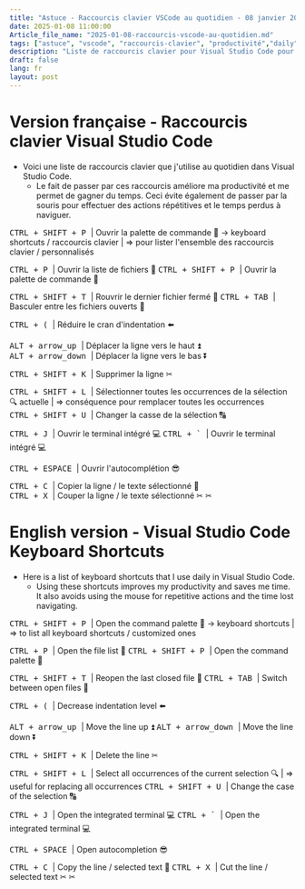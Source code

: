 ```yaml
---
title: "Astuce - Raccourcis clavier VSCode au quotidien - 08 janvier 2025"
date: 2025-01-08 11:00:00
Article_file_name: "2025-01-08-raccourcis-vscode-au-quotidien.md"
tags: ["astuce", "vscode", "raccourcis-clavier", "productivité","daily",  "jan", "jan-2025"]
description: "Liste de raccourcis clavier pour Visual Studio Code pour améliorer votre productivité - January 8"
draft: false
lang: fr
layout: post
---
```



# Version française - Raccourcis clavier Visual Studio Code

- Voici une liste de raccourcis clavier que j'utilise au quotidien dans Visual Studio Code.   
    - Le fait de passer par ces raccourcis améliore ma productivité et me permet de gagner du temps. Ceci évite également de passer par la souris pour effectuer des actions répétitives et le temps perdus à naviguer.   


<kbd> CTRL + SHIFT + P </kbd> | Ouvrir la palette de commande 🎨 -> keyboard shortcuts / raccourcis clavier | => pour lister l'ensemble des raccourcis clavier / personnalisés  
 


<kbd> CTRL + P </kbd> | Ouvrir la liste de fichiers 📂 
<kbd> CTRL + SHIFT + P </kbd> | Ouvrir la palette de commande 🎨  


<kbd> CTRL + SHIFT + T </kbd> | Rouvrir le dernier fichier fermé  🔄 
<kbd> CTRL + TAB </kbd> | Basculer entre les fichiers ouverts 🔀 


<kbd> CTRL + ( </kbd> | Réduire le cran d'indentation ⬅️  
<!-- <kbd> CTRL + ) </kbd> | augmenter le cran d'indentation ➡️ -->


<kbd> ALT + arrow_up </kbd> | Déplacer la ligne vers le haut ⏫  
<kbd> ALT + arrow_down </kbd> | Déplacer la ligne vers le bas ⏬  


<kbd> CTRL + SHIFT + K </kbd> | Supprimer la ligne ✂ 

<kbd> CTRL + SHIFT + L </kbd> | Sélectionner toutes les occurrences de la sélection 🔍 actuelle | => conséquence pour remplacer toutes les occurrences  
<kbd> CTRL + SHIFT + U </kbd> | Changer la casse de la sélection 🔠 



<kbd> CTRL + J </kbd> | Ouvrir le terminal intégré  💻
<kbd> CTRL + ` </kbd> | Ouvrir le terminal intégré  💻


<kbd> CTRL + ESPACE </kbd> | Ouvrir l'autocomplétion 😎 


<kbd> CTRL + C </kbd> | Copier la ligne / le texte sélectionné 🧾  
<kbd> CTRL + X </kbd> | Couper la ligne / le texte sélectionné ✂ ✂



# English version - Visual Studio Code Keyboard Shortcuts 
- Here is a list of keyboard shortcuts that I use daily in Visual Studio Code.
    - Using these shortcuts improves my productivity and saves me time. It also avoids using the mouse for repetitive actions and the time lost navigating.

<kbd> CTRL + SHIFT + P </kbd> | Open the command palette 🎨 -> keyboard shortcuts | => to list all keyboard shortcuts / customized ones

<kbd> CTRL + P </kbd> | Open the file list 📂
<kbd> CTRL + SHIFT + P </kbd> | Open the command palette 🎨

<kbd> CTRL + SHIFT + T </kbd> | Reopen the last closed file 🔄
<kbd> CTRL + TAB </kbd> | Switch between open files 🔀

<kbd> CTRL + ( </kbd> | Decrease indentation level ⬅️
<!-- <kbd> CTRL + ) </kbd> | Increase indentation level ➡️ -->

<kbd> ALT + arrow_up </kbd> | Move the line up ⏫
<kbd> ALT + arrow_down </kbd> | Move the line down ⏬

<kbd> CTRL + SHIFT + K </kbd> | Delete the line ✂

<kbd> CTRL + SHIFT + L </kbd> | Select all occurrences of the current selection 🔍 | => useful for replacing all occurrences
<kbd> CTRL + SHIFT + U </kbd> | Change the case of the selection 🔠

<kbd> CTRL + J </kbd> | Open the integrated terminal 💻
<kbd> CTRL + ` </kbd> | Open the integrated terminal 💻

<kbd> CTRL + SPACE </kbd> | Open autocompletion 😎

<kbd> CTRL + C </kbd> | Copy the line / selected text 🧾
<kbd> CTRL + X </kbd> | Cut the line / selected text ✂ ✂


